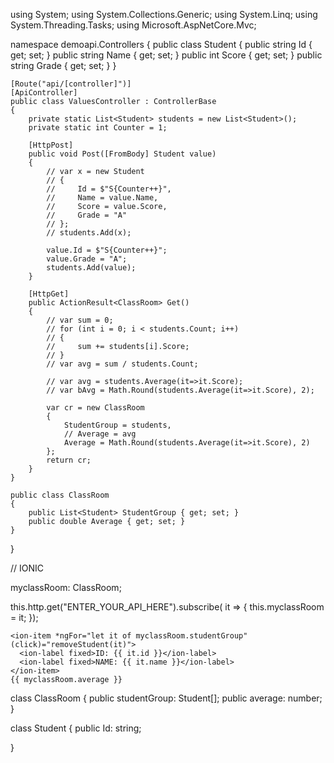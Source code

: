 using System;
using System.Collections.Generic;
using System.Linq;
using System.Threading.Tasks;
using Microsoft.AspNetCore.Mvc;

namespace demoapi.Controllers
{
    public class Student
    {
        public string Id { get; set; }
        public string Name { get; set; }
        public int Score { get; set; }
        public string Grade { get; set; }
    }


    [Route("api/[controller]")]
    [ApiController]
    public class ValuesController : ControllerBase
    {
        private static List<Student> students = new List<Student>();
        private static int Counter = 1;

        [HttpPost]
        public void Post([FromBody] Student value)
        {
            // var x = new Student
            // {
            //     Id = $"S{Counter++}",
            //     Name = value.Name,
            //     Score = value.Score,
            //     Grade = "A"
            // };
            // students.Add(x);

            value.Id = $"S{Counter++}";
            value.Grade = "A";
            students.Add(value);
        }

        [HttpGet]
        public ActionResult<ClassRoom> Get()
        {
            // var sum = 0;
            // for (int i = 0; i < students.Count; i++)
            // {
            //     sum += students[i].Score;
            // }
            // var avg = sum / students.Count;

            // var avg = students.Average(it=>it.Score);
            // var bAvg = Math.Round(students.Average(it=>it.Score), 2);

            var cr = new ClassRoom
            {
                StudentGroup = students,
                // Average = avg
                Average = Math.Round(students.Average(it=>it.Score), 2)
            };
            return cr;
        }
    }

    public class ClassRoom
    {
        public List<Student> StudentGroup { get; set; }
        public double Average { get; set; }
    }
}


// IONIC

myclassRoom: ClassRoom;

this.http.get<ClassRoom>("ENTER_YOUR_API_HERE").subscribe(
    it => {
        this.myclassRoom = it;
    });


    <ion-item *ngFor="let it of myclassRoom.studentGroup" (click)="removeStudent(it)">
      <ion-label fixed>ID: {{ it.id }}</ion-label>
      <ion-label fixed>NAME: {{ it.name }}</ion-label>
    </ion-item>
    {{ myclassRoom.average }}

class ClassRoom
{
   public studentGroup: Student[];
   public average: number;
}

class Student
{
   public Id: string;

}
